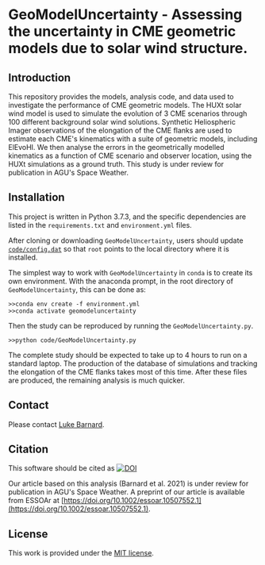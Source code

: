 # GeoModelUncertainty - Assessing the uncertainty in CME geometric models due to solar wind structure.

## Introduction
This repository provides the models, analysis code, and data used to investigate the performance of CME geometric models. The HUXt solar wind model is used to simulate the evolution of 3 CME scenarios through 100 different background solar wind solutions. Synthetic Heliospheric Imager observations of the elongation of the CME flanks are used to estimate each CME's kinematics with a suite of geometric models, including ElEvoHI. We then analyse the errors in the geometrically modelled kinematics as a function of CME scenario and observer location, using the HUXt simulations as a ground truth. This study is under review for publication in AGU's Space Weather. 

## Installation
This project is written in Python 3.7.3, and the specific dependencies are listed in the ``requirements.txt`` and ``environment.yml`` files. 

After cloning or downloading ``GeoModelUncertainty``, users should update [``code/config.dat``](code/config.dat) so that ``root`` points to the local directory where it is installed.

The simplest way to work with ``GeoModelUncertainty`` in ``conda`` is to create its own environment. With the anaconda prompt, in the root directory of ``GeoModelUncertainty``, this can be done as:
```
>>conda env create -f environment.yml
>>conda activate geomodeluncertainty
``` 
Then the study can be reproduced by running the ``GeoModelUncertainty.py``.
```
>>python code/GeoModelUncertainty.py
```
The complete study should be expected to take up to 4 hours to run on a standard laptop. The production of the database of simulations and tracking the elongation of the CME flanks takes most of this time. After these files are produced, the remaining analysis is much quicker. 

## Contact
Please contact [Luke Barnard](https://github.com/lukebarnard). 

## Citation
This software should be cited as [![DOI](https://zenodo.org/badge/DOI/10.5281/zenodo.5552110.svg)](https://doi.org/10.5281/zenodo.5552110)

Our article based on this analysis (Barnard et al. 2021) is under review for publication in AGU's Space Weather. A preprint of our article is available from ESSOAr at [https://doi.org/10.1002/essoar.10507552.1](https://doi.org/10.1002/essoar.10507552.1).

## License
This work is provided under the [MIT license](LICENSE.md).

